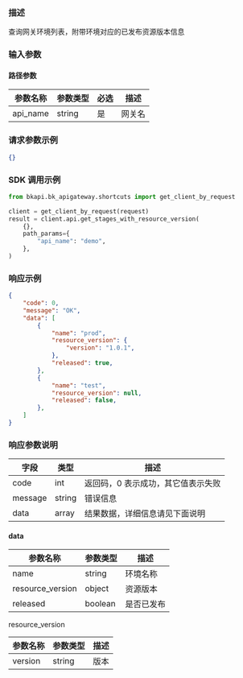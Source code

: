 ### 描述

查询网关环境列表，附带环境对应的已发布资源版本信息


### 输入参数

#### 路径参数

| 参数名称 | 参数类型 | 必选 | 描述   |
| -------- | -------- | ---- | ------ |
| api_name | string   | 是   | 网关名 |


### 请求参数示例

```json
{}
```

### SDK 调用示例

```python
from bkapi.bk_apigateway.shortcuts import get_client_by_request

client = get_client_by_request(request)
result = client.api.get_stages_with_resource_version(
    {},
    path_params={
        "api_name": "demo",
    },
)
```


### 响应示例

```json
{
    "code": 0,
    "message": "OK",
    "data": [
        {
            "name": "prod",
            "resource_version": {
                "version": "1.0.1",
            },
            "released": true,
        },
        {
            "name": "test",
            "resource_version": null,
            "released": false,
        },
    ]
}
```

### 响应参数说明

| 字段    | 类型   | 描述                               |
| ------- | ------ | ---------------------------------- |
| code    | int    | 返回码，0 表示成功，其它值表示失败 |
| message | string | 错误信息                           |
| data    | array  | 结果数据，详细信息请见下面说明     |

#### data

| 参数名称         | 参数类型 | 描述       |
| ---------------- | -------- | ---------- |
| name             | string   | 环境名称   |
| resource_version | object   | 资源版本   |
| released         | boolean  | 是否已发布 |

resource_version

| 参数名称 | 参数类型 | 描述 |
| -------- | -------- | ---- |
| version  | string   | 版本 |

